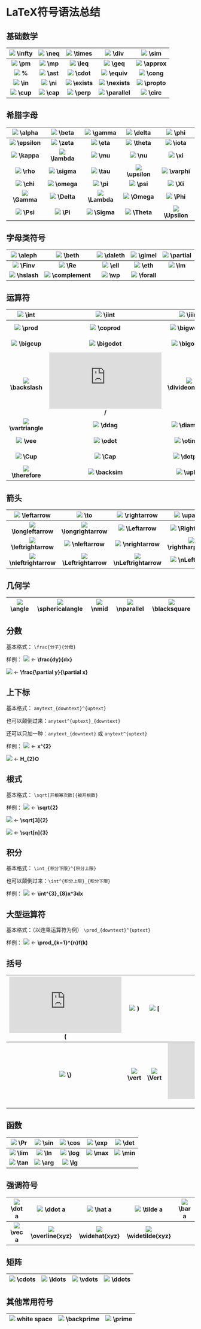 ﻿# LaTeX符号语法总结

## 基础数学
|   ![](http://latex.codecogs.com/gif.latex?\infty) **\infty**   |  ![](http://latex.codecogs.com/gif.latex?\neq) **\neq**  |  ![](http://latex.codecogs.com/gif.latex?\times) **\times**  |  ![](http://latex.codecogs.com/gif.latex?\div) **\div**  |  ![](http://latex.codecogs.com/gif.latex?\sim) **\sim**  |
|:---:|:---:|:---:|:---:|:---:|
|   ![](http://latex.codecogs.com/gif.latex?\pm) **\pm**   |  ![](http://latex.codecogs.com/gif.latex?\mp) **\mp**  |  ![](http://latex.codecogs.com/gif.latex?\leq) **\leq**  |  ![](http://latex.codecogs.com/gif.latex?\geq) **\geq**  |  ![](http://latex.codecogs.com/gif.latex?\approx) **\approx**  |
|   ![](http://latex.codecogs.com/gif.latex?\%) **\%**   |  ![](http://latex.codecogs.com/gif.latex?\ast) **\ast**  |  ![](http://latex.codecogs.com/gif.latex?\cdot) **\cdot**  |  ![](http://latex.codecogs.com/gif.latex?\equiv) **\equiv**  |  ![](http://latex.codecogs.com/gif.latex?\cong) **\cong**  |
|   ![](http://latex.codecogs.com/gif.latex?\in) **\in**   |  ![](http://latex.codecogs.com/gif.latex?\ni) **\ni**  |  ![](http://latex.codecogs.com/gif.latex?\exists) **\exists**  |  ![](http://latex.codecogs.com/gif.latex?\nexists) **\nexists**  |  ![](http://latex.codecogs.com/gif.latex?\propto) **\propto**  |
|   ![](http://latex.codecogs.com/gif.latex?\cup) **\cup**   |  ![](http://latex.codecogs.com/gif.latex?\cap) **\cap**  |  ![](http://latex.codecogs.com/gif.latex?\perp) **\perp**  |  ![](http://latex.codecogs.com/gif.latex?\parallel) **\parallel**  |  ![](http://latex.codecogs.com/gif.latex?\circ) **\circ**  |

## 希腊字母
|   ![](http://latex.codecogs.com/gif.latex?\alpha) **\alpha**   |  ![](http://latex.codecogs.com/gif.latex?\beta ) **\beta**  |  ![](http://latex.codecogs.com/gif.latex?\gamma) **\gamma**  |  ![](http://latex.codecogs.com/gif.latex?\delta) **\delta**  |  ![](http://latex.codecogs.com/gif.latex?\phi) **\phi**  |
|:---:|:---:|:---:|:---:|:---:|
|   ![](http://latex.codecogs.com/gif.latex?\epsilon) **\epsilon**   |  ![](http://latex.codecogs.com/gif.latex?\zeta) **\zeta**  |  ![](http://latex.codecogs.com/gif.latex?\eta) **\eta**  |  ![](http://latex.codecogs.com/gif.latex?\theta) **\theta**  |  ![](http://latex.codecogs.com/gif.latex?\iota) **\iota**  |
|   ![](http://latex.codecogs.com/gif.latex?\kappa) **\kappa**   |  ![](http://latex.codecogs.com/gif.latex?\lambda) **\lambda**  |  ![](http://latex.codecogs.com/gif.latex?\mu) **\mu**  |  ![](http://latex.codecogs.com/gif.latex?\nu) **\nu**  |  ![](http://latex.codecogs.com/gif.latex?\xi) **\xi**  |
|   ![](http://latex.codecogs.com/gif.latex?\rho) **\rho**   |  ![](http://latex.codecogs.com/gif.latex?\sigma) **\sigma**  |  ![](http://latex.codecogs.com/gif.latex?\tau) **\tau**  |  ![](http://latex.codecogs.com/gif.latex?\upsilon) **\upsilon**  |  ![](http://latex.codecogs.com/gif.latex?\varphi) **\varphi**  |
|   ![](http://latex.codecogs.com/gif.latex?\chi) **\chi**   |  ![](http://latex.codecogs.com/gif.latex?\omega) **\omega**  |  ![](http://latex.codecogs.com/gif.latex?\pi) **\pi**  |  ![](http://latex.codecogs.com/gif.latex?\psi) **\psi**  |  ![](http://latex.codecogs.com/gif.latex?\Xi) **\Xi**  |
|   ![](http://latex.codecogs.com/gif.latex?\Gamma) **\Gamma**   |  ![](http://latex.codecogs.com/gif.latex?\Delta) **\Delta**  |  ![](http://latex.codecogs.com/gif.latex?\Lambda) **\Lambda**  |  ![](http://latex.codecogs.com/gif.latex?\Omega) **\Omega**  |  ![](http://latex.codecogs.com/gif.latex?\Phi) **\Phi**  |
|   ![](http://latex.codecogs.com/gif.latex?\Psi) **\Psi**   |  ![](http://latex.codecogs.com/gif.latex?\Pi) **\Pi**  |  ![](http://latex.codecogs.com/gif.latex?\Sigma) **\Sigma**  |  ![](http://latex.codecogs.com/gif.latex?\Theta) **\Theta**  |  ![](http://latex.codecogs.com/gif.latex?\Upsilon) **\Upsilon**  |
## 字母类符号
|   ![](http://latex.codecogs.com/gif.latex?\aleph) **\aleph**   |  ![](http://latex.codecogs.com/gif.latex?\beth) **\beth**  |  ![](http://latex.codecogs.com/gif.latex?\daleth ) **\daleth**  |  ![](http://latex.codecogs.com/gif.latex?\gimel) **\gimel**  |  ![](http://latex.codecogs.com/gif.latex?\partial) **\partial**  |
|:---:|:---:|:---:|:---:|:---:|
|   ![](http://latex.codecogs.com/gif.latex?\Finv) **\Finv**   |  ![](http://latex.codecogs.com/gif.latex?\Re) **\Re**  |  ![](http://latex.codecogs.com/gif.latex?\ell) **\ell**  |  ![](http://latex.codecogs.com/gif.latex?\eth) **\eth**  |   ![](http://latex.codecogs.com/gif.latex?\Im) **\Im**   |
  ![](http://latex.codecogs.com/gif.latex?\hslash) **\hslash**  |  ![](http://latex.codecogs.com/gif.latex?\complement) **\complement**  |  ![](http://latex.codecogs.com/gif.latex?\wp) **\wp**  |  ![](http://latex.codecogs.com/gif.latex?\forall) **\forall**  |

## 运算符
|   ![](http://latex.codecogs.com/gif.latex?\int) **\int**   |  ![](http://latex.codecogs.com/gif.latex?\iint) **\iint**  |  ![](http://latex.codecogs.com/gif.latex?\iiint) **\iiint**  |  ![](http://latex.codecogs.com/gif.latex?\oiint) **\oiint**  |  ![](http://latex.codecogs.com/gif.latex?\sum) **\sum**  |
|:---:|:---:|:---:|:---:|:---:|
|   ![](http://latex.codecogs.com/gif.latex?\prod) **\prod**   |  ![](http://latex.codecogs.com/gif.latex?\coprod) **\coprod**  |  ![](http://latex.codecogs.com/gif.latex?\bigwedge) **\bigwedge**  |  ![](http://latex.codecogs.com/gif.latex?\bigvee) **\bigvee**  |  ![](http://latex.codecogs.com/gif.latex?\bigcap) **\bigcap**  |
|   ![](http://latex.codecogs.com/gif.latex?\bigcup) **\bigcup**   |  ![](http://latex.codecogs.com/gif.latex?\bigodot) **\bigodot**  |  ![](http://latex.codecogs.com/gif.latex?\bigoplus) **\bigoplus**  |  ![](http://latex.codecogs.com/gif.latex?\bigotimes) **\bigotimes**  |  ![](http://latex.codecogs.com/gif.latex?\biguplus) **\biguplus**  |
|   ![](http://latex.codecogs.com/gif.latex?\backslash) **\backslash**   |  ![](http://latex.codecogs.com/gif.latex?/) **/**  |  ![](http://latex.codecogs.com/gif.latex?\divideontimes) **\divideontimes**  |  ![](http://latex.codecogs.com/gif.latex?\star) **\star**  |  ![](http://latex.codecogs.com/gif.latex?\wr) **\wr**  |
|   ![](http://latex.codecogs.com/gif.latex?\vartriangle) **\vartriangle**   |  ![](http://latex.codecogs.com/gif.latex?\ddag) **\ddag**  |  ![](http://latex.codecogs.com/gif.latex?\diamond) **\diamond**  |  ![](http://latex.codecogs.com/gif.latex?\dag) **\dag**  |  ![](http://latex.codecogs.com/gif.latex?\wedge) **\wedge**  |
|   ![](http://latex.codecogs.com/gif.latex?\vee) **\vee**   |  ![](http://latex.codecogs.com/gif.latex?\odot) **\odot**  |  ![](http://latex.codecogs.com/gif.latex?\otimes) **\otimes**  |  ![](http://latex.codecogs.com/gif.latex?\oplus) **\oplus**  |  ![](http://latex.codecogs.com/gif.latex?\ominus) **\ominus**  |
|   ![](http://latex.codecogs.com/gif.latex?\Cup) **\Cup**   |  ![](http://latex.codecogs.com/gif.latex?\Cap) **\Cap**  |  ![](http://latex.codecogs.com/gif.latex?\dotplus) **\dotplus**  |  ![](http://latex.codecogs.com/gif.latex?\intercal) **\intercal**  |   ![](http://latex.codecogs.com/gif.latex?\because) **\because**   |
  ![](http://latex.codecogs.com/gif.latex?\therefore) **\therefore**  |  ![](http://latex.codecogs.com/gif.latex?\backsim) **\backsim**  |  ![](http://latex.codecogs.com/gif.latex?\uplus) **\uplus**  |  ![](http://latex.codecogs.com/gif.latex?\simeq) **\simeq**  |
## 箭头
|   ![](http://latex.codecogs.com/gif.latex?\leftarrow) **\leftarrow**   |  ![](http://latex.codecogs.com/gif.latex?\to) **\to**  |  ![](http://latex.codecogs.com/gif.latex?\rightarrow) **\rightarrow**  |  ![](http://latex.codecogs.com/gif.latex?\uparrow) **\uparrow**  |  ![](http://latex.codecogs.com/gif.latex?\downarrow) **\downarrow**  |
|:---:|:---:|:---:|:---:|:---:|
|   ![](http://latex.codecogs.com/gif.latex?\longleftarrow) **\longleftarrow**   |  ![](http://latex.codecogs.com/gif.latex?\longrightarrow) **\longrightarrow**  |  ![](http://latex.codecogs.com/gif.latex?\Leftarrow) **\Leftarrow**  |  ![](http://latex.codecogs.com/gif.latex?\Rightarrow) **\Rightarrow**  |  ![](http://latex.codecogs.com/gif.latex?\mapsto) **\mapsto**  |
|   ![](http://latex.codecogs.com/gif.latex?\leftrightarrow) **\leftrightarrow**   |  ![](http://latex.codecogs.com/gif.latex?\nleftarrow) **\nleftarrow**  |  ![](http://latex.codecogs.com/gif.latex?\nrightarrow) **\nrightarrow**  |  ![](http://latex.codecogs.com/gif.latex?\rightharpoonup) **\rightharpoonup**  |  ![](http://latex.codecogs.com/gif.latex?\leftharpoonup) **\leftharpoonup**  |
|   ![](http://latex.codecogs.com/gif.latex?\nleftrightarrow) **\nleftrightarrow**   |  ![](http://latex.codecogs.com/gif.latex?\Leftrightarrow) **\Leftrightarrow**  |  ![](http://latex.codecogs.com/gif.latex?\nLeftrightarrow) **\nLeftrightarrow**  |  ![](http://latex.codecogs.com/gif.latex?\nLeftarrow) **\nLeftarrow**  |  ![](http://latex.codecogs.com/gif.latex?\nRightarrow) **\nRightarrow**  |

## 几何学
|   ![](http://latex.codecogs.com/gif.latex?\angle) **\angle**   |  ![](http://latex.codecogs.com/gif.latex?\sphericalangle) **\sphericalangle**  |  ![](http://latex.codecogs.com/gif.latex?\nmid) **\nmid**  |  ![](http://latex.codecogs.com/gif.latex?\nparallel) **\nparallel**  |  ![](http://latex.codecogs.com/gif.latex?\blacksquare) **\blacksquare**  |
|:---:|:---:|:---:|:---:|:---:|

## 分数
基本格式：
`\frac{分子}{分母}`

样例：
![](http://latex.codecogs.com/gif.latex?\frac{dy}{dx}) ← **\frac{dy}{dx}**

![](http://latex.codecogs.com/gif.latex?\frac{\partial{y}}{\partial{x}}) ← **\frac{\partial y}{\partial x}**
## 上下标
基本格式：
<code>anytext_{downtext}^{uptext}</code>

也可以颠倒过来：<code>anytext^{uptext}\_{downtext}</code>

还可以只加一种：<code>anytext_{downtext}</code> 或 <code>anytext^{uptext}</code>

样例：
![](http://latex.codecogs.com/gif.latex?x^{2}) ← **x^{2}**

![](http://latex.codecogs.com/gif.latex?H_{2}O) ← **H_{2}O**

## 根式
基本格式：
<code>\sqrt[开根幂次数]{被开根数}</code>

样例：
![](http://latex.codecogs.com/gif.latex?\sqrt{2}) ← **\sqrt{2}**

![](http://latex.codecogs.com/gif.latex?\sqrt[3]{2}) ← **\sqrt[3]{2}**

![](http://latex.codecogs.com/gif.latex?\sqrt[n]{3}) ← **\sqrt[n]{3}**

## 积分
基本格式：
<code>\int_{积分下限}^{积分上限}</code>

也可以颠倒过来：<code>\int^{积分上限}_{积分下限}</code>

样例：
![](http://latex.codecogs.com/gif.latex?\int^{3}_{8}x^3dx) ← **\int^{3}_{8}x^3dx**

## 大型运算符
基本格式：（以连乘运算符为例）
<code>\prod_{downtext}^{uptext}</code>

样例：
![](http://latex.codecogs.com/gif.latex?\prod_{k=1}^{n}f(k)) ← **\prod_{k=1}^{n}f(k)**
## 括号
|   ![](http://latex.codecogs.com/gif.latex?\( ) \(   |  ![](http://latex.codecogs.com/gif.latex?\| ) \)  |  ![](http://latex.codecogs.com/gif.latex?\[) \[  |  ![](http://latex.codecogs.com/gif.latex?\] ) \]  |  ![](http://latex.codecogs.com/gif.latex?\{ ) \\{  |
|:---:|:---:|:---:|:---:|:---:|
|   ![](http://latex.codecogs.com/gif.latex?\\}) **\\}**   |  ![](http://latex.codecogs.com/gif.latex?\vert) **\vert**  |  ![](http://latex.codecogs.com/gif.latex?\Vert) **\Vert**  |  ![](http://latex.codecogs.com/gif.latex?/) **/**  |    |

## 函数
|   ![](http://latex.codecogs.com/gif.latex?\Pr) \Pr   |  ![](http://latex.codecogs.com/gif.latex?\sin) \sin  |  ![](http://latex.codecogs.com/gif.latex?\cos) \cos  |  ![](http://latex.codecogs.com/gif.latex?\exp) \exp  |  ![](http://latex.codecogs.com/gif.latex?\det) \det  |
|:---:|:---:|:---:|:---:|:---:|
|   ![](http://latex.codecogs.com/gif.latex?\lim) **\lim**   |  ![](http://latex.codecogs.com/gif.latex?\ln) **\ln**  |  ![](http://latex.codecogs.com/gif.latex?\log) **\log**  |  ![](http://latex.codecogs.com/gif.latex?\max) **\max**  |  ![](http://latex.codecogs.com/gif.latex?\min) **\min**  |
|   ![](http://latex.codecogs.com/gif.latex?\tan) **\tan**   |  ![](http://latex.codecogs.com/gif.latex?\arg) **\arg**  |  ![](http://latex.codecogs.com/gif.latex?\lg) **\lg**  |    |    |

## 强调符号
|   ![](http://latex.codecogs.com/gif.latex?\dot&space;{a}) \dot a   |  ![](http://latex.codecogs.com/gif.latex?\ddot&space;{a}) \ddot a  |  ![](http://latex.codecogs.com/gif.latex?\hat&space;{a}) \hat a  |  ![](http://latex.codecogs.com/gif.latex?\tilde&space;{a}) \tilde a  |  ![](http://latex.codecogs.com/gif.latex?\bar&space;{a}) \bar a  |
|:---:|:---:|:---:|:---:|:---:|
|   ![](http://latex.codecogs.com/gif.latex?\vec&space;{a}) **\vec a**   |  ![](http://latex.codecogs.com/gif.latex?\overline{xyz}) **\overline{xyz}**  |  ![](http://latex.codecogs.com/gif.latex?\widehat{xyz}) **\widehat{xyz}**  |  ![](http://latex.codecogs.com/gif.latex?\widetilde{xyz}) **\widetilde{xyz}**  |    |

## 矩阵
|   ![](http://latex.codecogs.com/gif.latex?\cdots) \cdots   |  ![](http://latex.codecogs.com/gif.latex?\ldots) \ldots  |  ![](http://latex.codecogs.com/gif.latex?\vdots) \vdots  |  ![](http://latex.codecogs.com/gif.latex?\ddots) \ddots  |
|:---:|:---:|:---:|:---:|

## 其他常用符号
|   ![](http://latex.codecogs.com/gif.latex?\ ) white space   |  ![](http://latex.codecogs.com/gif.latex?\backprime) \backprime  |  ![](http://latex.codecogs.com/gif.latex?\prime) \prime  |
|:---:|:---:|:---:|




